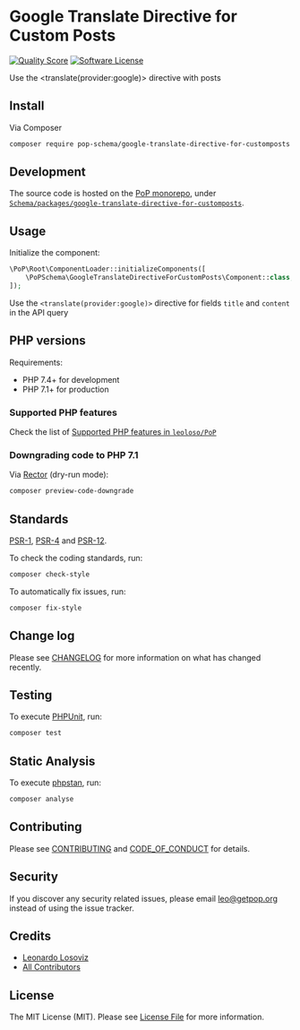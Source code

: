 # Google Translate Directive for Custom Posts

<!-- [![Build Status][ico-travis]][link-travis] -->
[![Quality Score][ico-code-quality]][link-code-quality]
[![Software License][ico-license]](LICENSE.md)

<!--
[![Latest Version on Packagist][ico-version]][link-packagist]
[![Coverage Status][ico-scrutinizer]][link-scrutinizer]
[![Total Downloads][ico-downloads]][link-downloads]
-->

Use the <translate(provider:google)> directive with posts

## Install

Via Composer

``` bash
composer require pop-schema/google-translate-directive-for-customposts
```

## Development

The source code is hosted on the [PoP monorepo](https://github.com/leoloso/PoP), under [`Schema/packages/google-translate-directive-for-customposts`](https://github.com/leoloso/PoP/tree/master/layers/Schema/packages/google-translate-directive-for-customposts).

## Usage

Initialize the component:

``` php
\PoP\Root\ComponentLoader::initializeComponents([
    \PoPSchema\GoogleTranslateDirectiveForCustomPosts\Component::class,
]);
```

Use the `<translate(provider:google)>` directive for fields `title` and `content` in the API query

## PHP versions

Requirements:

- PHP 7.4+ for development
- PHP 7.1+ for production

### Supported PHP features

Check the list of [Supported PHP features in `leoloso/PoP`](https://github.com/leoloso/PoP/#supported-php-features)

### Downgrading code to PHP 7.1

Via [Rector](https://github.com/rectorphp/rector) (dry-run mode):

```bash
composer preview-code-downgrade
```

## Standards

[PSR-1](https://www.php-fig.org/psr/psr-1), [PSR-4](https://www.php-fig.org/psr/psr-4) and [PSR-12](https://www.php-fig.org/psr/psr-12).

To check the coding standards, run:

``` bash
composer check-style
```

To automatically fix issues, run:

``` bash
composer fix-style
```

## Change log

Please see [CHANGELOG](CHANGELOG.md) for more information on what has changed recently.

## Testing

To execute [PHPUnit](https://phpunit.de/), run:

``` bash
composer test
```

## Static Analysis

To execute [phpstan](https://github.com/phpstan/phpstan), run:

``` bash
composer analyse
```

## Contributing

Please see [CONTRIBUTING](CONTRIBUTING.md) and [CODE_OF_CONDUCT](CODE_OF_CONDUCT.md) for details.

## Security

If you discover any security related issues, please email leo@getpop.org instead of using the issue tracker.

## Credits

- [Leonardo Losoviz][link-author]
- [All Contributors][link-contributors]

## License

The MIT License (MIT). Please see [License File](LICENSE.md) for more information.

[ico-version]: https://img.shields.io/packagist/v/pop-schema/google-translate-directive-for-customposts.svg?style=flat-square
[ico-license]: https://img.shields.io/badge/license-MIT-brightgreen.svg?style=flat-square
[ico-travis]: https://img.shields.io/travis/pop-schema/google-translate-directive-for-customposts/master.svg?style=flat-square
[ico-scrutinizer]: https://img.shields.io/scrutinizer/coverage/g/pop-schema/google-translate-directive-for-customposts.svg?style=flat-square
[ico-code-quality]: https://img.shields.io/scrutinizer/g/pop-schema/google-translate-directive-for-customposts.svg?style=flat-square
[ico-downloads]: https://img.shields.io/packagist/dt/pop-schema/google-translate-directive-for-customposts.svg?style=flat-square

[link-packagist]: https://packagist.org/packages/pop-schema/google-translate-directive-for-customposts
[link-travis]: https://travis-ci.org/pop-schema/google-translate-directive-for-customposts
[link-scrutinizer]: https://scrutinizer-ci.com/g/pop-schema/google-translate-directive-for-customposts/code-structure
[link-code-quality]: https://scrutinizer-ci.com/g/pop-schema/google-translate-directive-for-customposts
[link-downloads]: https://packagist.org/packages/pop-schema/google-translate-directive-for-customposts
[link-author]: https://github.com/leoloso
[link-contributors]: ../../../../../../contributors

